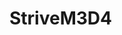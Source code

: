 # StriveM3D4
<!--
            You are creating the "shopping cart experience" for an Online Marketplace.
            From this API you can retrieve the list of the available books:
            https://striveschool-api.herokuapp.com/books

            What you need to do is:
            0) Get all the products from the API using a fetch
            1) Display the list of items available on the page using template literals `` and .forEach
            2) Add an "Add to Cart" button
            3) When the button is pressed, change the style of the item and add its data to another list. That's going to be the Cart's list. Display it somewhere.
            4) Allow the user to delete items from the cart's list
            5) Add a "Skip" or "Ignore" button to each book in the page
            6) When pressed, the button should remove the corresponding item from the page, so the user can focus on those that interests him more.
            7) Add a search bar where the user can search for books. When the user types more than 3 chars, you should filter the content of the page to show only the items with a matching name (hint: use .filter method)
            
            
            [EXTRA]
            8) Add a "Clean Cart" button, to clean the whole list.
            9) Create a "Detail page" for the product. When the user clicks on a product name, the app should redirect him to the secondary page, passing the ASIN in query string
            10) In the detail page retrieve the ASIN from the query string and use it to fetch and show some details of the selected product (use this endpoint: https://striveschool-api.herokuapp.com/books/1940026091 to fetch the details of a specific book)
        -->